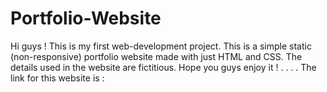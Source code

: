 # Portfolio-Website
Hi guys ! 
This is my first web-development project.
This is a simple static (non-responsive) portfolio website made with just HTML and CSS.
The details used in the website are fictitious.
Hope you guys enjoy it !
.
.
.
.
The link for this website is : 

